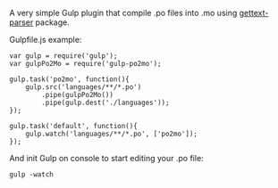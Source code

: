 A very simple Gulp plugin that compile .po files into .mo using [gettext-parser](https://github.com/smhg/gettext-parser) package.

Gulpfile.js example:

```
var gulp = require('gulp');
var gulpPo2Mo = require('gulp-po2mo');

gulp.task('po2mo', function(){
	gulp.src('languages/**/*.po')
		.pipe(gulpPo2Mo())
		.pipe(gulp.dest('./languages'));
});

gulp.task('default', function(){
	gulp.watch('languages/**/*.po', ['po2mo']);
});
```

And init Gulp on console to start editing your .po file:

```
gulp -watch
```
